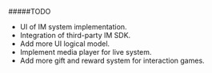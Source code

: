 #####TODO

* UI of IM system implementation.
* Integration of third-party IM SDK.
* Add more UI logical model.
* Implement media player for live system.
* Add more gift and reward system for interaction games.
